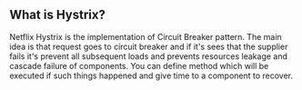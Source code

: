 ## What is Hystrix?
Netflix Hystrix is the implementation of Circuit Breaker pattern. The main idea is that request goes to circuit breaker and if it's sees that the supplier fails it's prevent all subsequent loads and prevents resources leakage and cascade failure of components. You can define method which will be executed if such things happened and give time to a component to recover.

